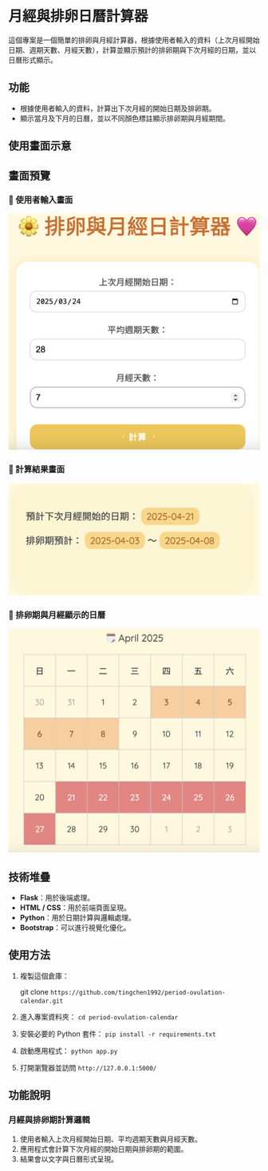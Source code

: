 #  月經與排卵日曆計算器 

這個專案是一個簡單的排卵與月經計算器，根據使用者輸入的資料（上次月經開始日期、週期天數、月經天數），計算並顯示預計的排卵期與下次月經的日期，並以日曆形式顯示。

## 功能
- 根據使用者輸入的資料，計算出下次月經的開始日期及排卵期。
- 顯示當月及下月的日曆，並以不同顏色標註顯示排卵期與月經期間。

## 使用畫面示意

## 畫面預覽

### 🔸 使用者輸入畫面
![使用者輸入畫面](screenshots/input.png)

### 🔸 計算結果畫面
![預測結果畫面](screenshots/result.png)

### 🔸 排卵期與月經顯示的日曆
![日曆畫面](screenshots/calendar.png)



## 技術堆疊
- **Flask**：用於後端處理。
- **HTML / CSS**：用於前端頁面呈現。
- **Python**：用於日期計算與邏輯處理。
- **Bootstrap**：可以進行視覺化優化。

## 使用方法

1. 複製這個倉庫：
   
   git clone `https://github.com/tingchen1992/period-ovulation-calendar.git`

2. 進入專案資料夾：
`cd period-ovulation-calendar`

3. 安裝必要的 Python 套件：
`pip install -r requirements.txt`

4. 啟動應用程式：
`python app.py`

5. 打開瀏覽器並訪問 `http://127.0.0.1:5000/`

## 功能說明
### 月經與排卵期計算邏輯
1. 使用者輸入上次月經開始日期、平均週期天數與月經天數。
2. 應用程式會計算下次月經的開始日期與排卵期的範圍。
3. 結果會以文字與日曆形式呈現。



